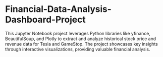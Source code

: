 # Financial-Data-Analysis-Dashboard-Project
This Jupyter Notebook project leverages Python libraries like yfinance, BeautifulSoup, and Plotly to extract and analyze historical stock price and revenue data for Tesla and GameStop. The project showcases key insights through interactive visualizations, providing valuable financial analysis.
